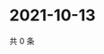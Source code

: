# 2021-10-13

共 0 条

<!-- BEGIN WEIBO -->
<!-- 最后更新时间 Wed Oct 13 2021 07:11:12 GMT+0800 (China Standard Time) -->

<!-- END WEIBO -->
